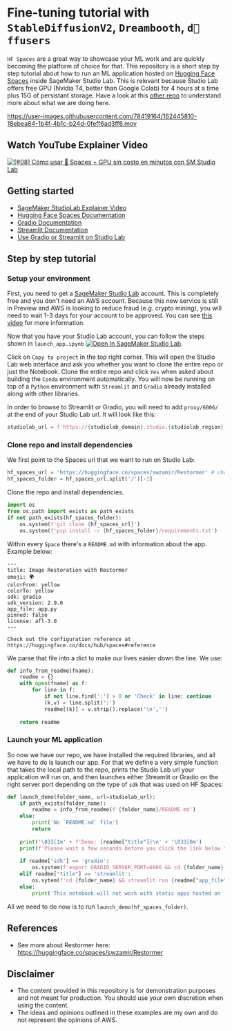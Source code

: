 # Fine-tuning tutorial with `StableDiffusionV2`, `Dreambooth`, `d🧨ffusers`

`HF Spaces` are a great way to showcase your ML work and are quickly becoming the platform of choice for that. This repository is a short step by step tutorial about how to run an ML application hosted on [Hugging Face Spaces](https://huggingface.co/spaces) inside SageMaker Studio Lab. This is relevant because Studio Lab offers free GPU (Nvidia T4, better than Google Colab) for 4 hours at a time plus 15G of persistant storage. Have a look at this [other repo](https://github.com/machinelearnear/use-gradio-streamlit-sagemaker-studiolab) to understand more about what we are doing here.

https://user-images.githubusercontent.com/78419164/162445810-18ebea84-1b4f-4b1c-b24d-0feff6ad3ff6.mov

## Watch YouTube Explainer Video
[![[#08] Cómo usar 🤗 Spaces + GPU sin costo en minutos con SM Studio Lab](https://img.youtube.com/vi/skaYsdSuE70/0.jpg)](https://www.youtube.com/watch?v=skaYsdSuE70)

## Getting started
- [SageMaker StudioLab Explainer Video](https://www.youtube.com/watch?v=FUEIwAsrMP4)
- [Hugging Face Spaces Documentation](https://huggingface.co/docs/hub/spaces#reference)
- [Gradio Documentation](https://gradio.app/getting_started/)
- [Streamlit Documentation](https://docs.streamlit.io/)
- [Use Gradio or Streamlit on Studio Lab](https://github.com/machinelearnear/use-gradio-streamlit-sagemaker-studiolab)

## Step by step tutorial

### Setup your environment

First, you need to get a [SageMaker Studio Lab](https://studiolab.sagemaker.aws/) account. This is completely free and you don't need an AWS account. Because this new service is still in Preview and AWS is looking to reduce fraud (e.g. crypto mining), you will need to wait 1-3 days for your account to be approved. You can see [this video](https://www.youtube.com/watch?v=FUEIwAsrMP4&ab_channel=machinelearnear) for more information.

Now that you have your Studio Lab account, you can follow the steps shown in `launch_app.ipynb` [![Open In SageMaker Studio Lab](https://studiolab.sagemaker.aws/studiolab.svg)](https://studiolab.sagemaker.aws/import/github/machinelearnear/open-hf-spaces-in-studiolab/blob/main/launch_app.ipynb).

Click on `Copy to project` in the top right corner. This will open the Studio Lab web interface and ask you whether you want to clone the entire repo or just the Notebook. Clone the entire repo and click `Yes` when asked about building the `Conda` environment automatically. You will now be running on top of a `Python` environment with `Streamlit` and `Gradio` already installed along with other libraries.

In order to browse to Streamlit or Gradio, you will need to add `proxy/6006/` at the end of your Studio Lab url. It will look like this:

```python
studiolab_url = f'https://{studiolab_domain}.studio.{studiolab_region}.sagemaker.aws/studiolab/default/jupyter/proxy/6006/'
```

### Clone repo and install dependencies

We first point to the Spaces url that we want to run on Studio Lab:

```python
hf_spaces_url = 'https://huggingface.co/spaces/swzamir/Restormer' # choose any demo you like from https://huggingface.co/spaces
hf_spaces_folder = hf_spaces_url.split('/')[-1]
```

Clone the repo and install dependencies.

```python
import os
from os.path import exists as path_exists
if not path_exists(hf_spaces_folder):
    os.system(f'git clone {hf_spaces_url}')
    os.system(f'pip install -r {hf_spaces_folder}/requirements.txt')
```

Within every `Space` there's a `README.md` with information about the app. Example below:

```
---
title: Image Restoration with Restormer
emoji: 🌍
colorFrom: yellow
colorTo: yellow
sdk: gradio
sdk_version: 2.9.0
app_file: app.py
pinned: false
license: afl-3.0
---

Check out the configuration reference at https://huggingface.co/docs/hub/spaces#reference
```

We parse that file into a dict to make our lives easier down the line. We use:

```python
def info_from_readme(fname):
    readme = {}
    with open(fname) as f:
        for line in f:
            if not line.find(':') > 0 or 'Check' in line: continue
            (k,v) = line.split(':')
            readme[(k)] = v.strip().replace('\n','')
    
    return readme
```

### Launch your ML application

So now we have our repo, we have installed the required libraries, and all we have to do is launch our app. For that we define a very simple function that takes the local path to the repo, prints the Studio Lab url your application will run on, and then launches either Streamlit or Gradio on the right server port depending on the type of `sdk` that was used on HF Spaces:

```python
def launch_demo(folder_name, url=studiolab_url):
    if path_exists(folder_name):
        readme = info_from_readme(f'{folder_name}/README.md')
    else:
        print('No `README.md` file')
        return
    
    print('\033[1m' + f'Demo: {readme["title"]}\n' + '\033[0m')
    print(f'Please wait a few seconds before you click the link below to load your demo \n{url}\n')
        
    if readme["sdk"] == 'gradio':
        os.system(f'export GRADIO_SERVER_PORT=6006 && cd {folder_name} && python {readme["app_file"]}')
    elif readme["title"] == 'streamlit':
        os.sytem(f'cd {folder_name} && streamlit run {readme["app_file"]} --server.port 6006') # 6006 or 80/8080 are open
    else:
        print('This notebook will not work with static apps hosted on `Spaces`')
```

All we need to do now is to run `launch_demo(hf_spaces_folder)`.

## References
- See more about Restormer here: https://huggingface.co/spaces/swzamir/Restormer

## Disclaimer
- The content provided in this repository is for demonstration purposes and not meant for production. You should use your own discretion when using the content.
- The ideas and opinions outlined in these examples are my own and do not represent the opinions of AWS.

